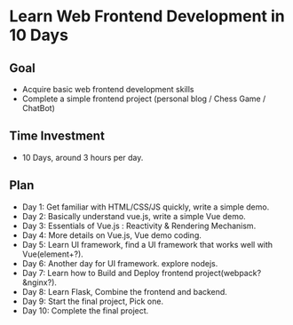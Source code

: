# Learn Web Frontend Development in 10 Days
## Goal
 - Acquire basic web frontend development skills
 - Complete a simple frontend project (personal blog / Chess Game / ChatBot)
## Time Investment
 - 10 Days, around 3 hours per day.
## Plan
 - Day 1: Get familiar with HTML/CSS/JS quickly, write a simple demo.
 - Day 2: Basically understand vue.js, write a simple Vue demo.
 - Day 3: Essentials of Vue.js : Reactivity & Rendering Mechanism.
 - Day 4: More details on Vue.js, Vue demo coding.
 - Day 5: Learn UI framework, find a UI framework that works well with Vue(element+?).
 - Day 6: Another day for UI framework. explore nodejs.
 - Day 7: Learn how to Build and Deploy frontend project(webpack?&nginx?).
 - Day 8: Learn Flask, Combine the frontend and backend.
 - Day 9: Start the final project, Pick one.
 - Day 10: Complete the final project.
